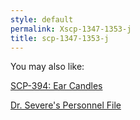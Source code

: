 ```yaml
---
style: default
permalink: Xscp-1347-1353-j
title: scp-1347-1353-j
---
```

You may also like:

[SCP-394: Ear Candles](http://scp-wiki.net/scp-394)

[Dr. Severe's Personnel File](http://scp-wiki.net/dr-severe-s-personnel-file)
